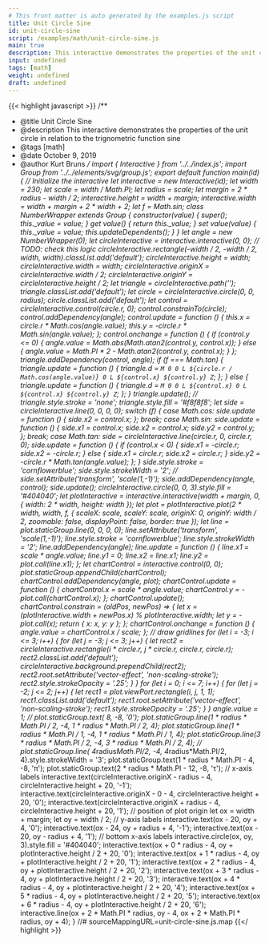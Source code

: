 ```yaml
---
# This front matter is auto generated by the examples.js script
title: Unit Circle Sine
id: unit-circle-sine
script: /examples/math/unit-circle-sine.js
main: true
description: This interactive demonstrates the properties of the unit circle in relation to the trignometric function sine
input: undefined
tags: [math]
weight: undefined
draft: undefined
---
```


{{< highlight javascript >}}
/**
* @title Unit Circle Sine
* @description This interactive demonstrates the properties of the unit circle in relation to the trignometric function sine
* @tags [math]
* @date October 9, 2019
* @author Kurt Bruns
*/
import { Interactive } from '../../index.js';
import Group from '../../elements/svg/group.js';
export default function main(id) {
    // Initialize the interactive
    let interactive = new Interactive(id);
    let width = 230;
    let scale = width / Math.PI;
    let radius = scale;
    let margin = 2 * radius - width / 2;
    interactive.height = width + margin;
    interactive.width = width + margin + 2 * width + 2;
    let f = Math.sin;
    class NumberWrapper extends Group {
        constructor(value) {
            super();
            this._value = value;
        }
        get value() {
            return this._value;
        }
        set value(value) {
            this._value = value;
            this.updateDependents();
        }
    }
    let angle = new NumberWrapper(0);
    let circleInteractive = interactive.interactive(0, 0); // TODO: check this logic
    circleInteractive.rectangle(-width / 2, -width / 2, width, width).classList.add('default');
    circleInteractive.height = width;
    circleInteractive.width = width;
    circleInteractive.originX = circleInteractive.width / 2;
    circleInteractive.originY = circleInteractive.height / 2;
    let triangle = circleInteractive.path('');
    triangle.classList.add('default');
    let circle = circleInteractive.circle(0, 0, radius);
    circle.classList.add('default');
    let control = circleInteractive.control(circle.r, 0);
    control.constrainTo(circle);
    control.addDependency(angle);
    control.update = function () {
        this.x = circle.r * Math.cos(angle.value);
        this.y = -circle.r * Math.sin(angle.value);
    };
    control.onchange = function () {
        if (control.y <= 0) {
            angle.value = Math.abs(Math.atan2(control.y, control.x));
        }
        else {
            angle.value = Math.PI * 2 - Math.atan2(control.y, control.x);
        }
    };
    triangle.addDependency(control, angle);
    if (f === Math.tan) {
        triangle.update = function () {
            triangle.d = `M 0 0
                    L ${circle.r / Math.cos(angle.value)} 0
                    L ${control.x} ${control.y}
                    Z`;
        };
    }
    else {
        triangle.update = function () {
            triangle.d = `M 0 0
                    L ${control.x} 0
                    L ${control.x} ${control.y}
                    Z`;
        };
    }
    triangle.update();
    // triangle.style.stroke = 'none';
    triangle.style.fill = '#f8f8f8';
    let side = circleInteractive.line(0, 0, 0, 0);
    switch (f) {
        case Math.cos:
            side.update = function () {
                side.x2 = control.x;
            };
            break;
        case Math.sin:
            side.update = function () {
                side.x1 = control.x;
                side.x2 = control.x;
                side.y2 = control.y;
            };
            break;
        case Math.tan:
            side = circleInteractive.line(circle.r, 0, circle.r, 0);
            side.update = function () {
                if (control.x < 0) {
                    side.x1 = -circle.r;
                    side.x2 = -circle.r;
                }
                else {
                    side.x1 = circle.r;
                    side.x2 = circle.r;
                }
                side.y2 = -circle.r * Math.tan(angle.value);
            };
    }
    side.style.stroke = 'cornflowerblue';
    side.style.strokeWidth = '2';
    // side.setAttribute('transform', 'scale(1,-1)');
    side.addDependency(angle, control);
    side.update();
    circleInteractive.circle(0, 0, 3).style.fill = '#404040';
    let plotInteractive = interactive.interactive(width + margin, 0, {
        width: 2 * width,
        height: width
    });
    let plot = plotInteractive.plot(2 * width, width, f, {
        scaleX: scale,
        scaleY: scale,
        originX: 0,
        originY: width / 2,
        zoomable: false,
        displayPoint: false,
        border: true
    });
    let line = plot.staticGroup.line(0, 0, 0, 0);
    line.setAttribute('transform', 'scale(1,-1)');
    line.style.stroke = 'cornflowerblue';
    line.style.strokeWidth = '2';
    line.addDependency(angle);
    line.update = function () {
        line.x1 = scale * angle.value;
        line.y1 = 0;
        line.x2 = line.x1;
        line.y2 = plot.call(line.x1);
    };
    let chartControl = interactive.control(0, 0);
    plot.staticGroup.appendChild(chartControl);
    chartControl.addDependency(angle, plot);
    chartControl.update = function () {
        chartControl.x = scale * angle.value;
        chartControl.y = -plot.call(chartControl.x);
    };
    chartControl.update();
    chartControl.constrain = (oldPos, newPos) => {
        let x = (plotInteractive.width + newPos.x) % plotInteractive.width;
        let y = -plot.call(x);
        return { x: x, y: y };
    };
    chartControl.onchange = function () {
        angle.value = chartControl.x / scale;
    };
    // draw gridlines
    for (let i = -3; i <= 3; i++) {
        for (let j = -3; j <= 3; j++) {
            let rect2 = circleInteractive.rectangle(i * circle.r, j * circle.r, circle.r, circle.r);
            rect2.classList.add('default');
            circleInteractive.background.prependChild(rect2);
            rect2.root.setAttribute('vector-effect', 'non-scaling-stroke');
            rect2.style.strokeOpacity = '.25';
        }
    }
    for (let i = 0; i <= 7; i++) {
        for (let j = -2; j <= 2; j++) {
            let rect1 = plot.viewPort.rectangle(i, j, 1, 1);
            rect1.classList.add('default');
            rect1.root.setAttribute('vector-effect', 'non-scaling-stroke');
            rect1.style.strokeOpacity = '.25';
        }
    }
    angle.value = 1;
    // plot.staticGroup.text( 8, -8, '0');
    plot.staticGroup.line(1 * radius * Math.PI / 2, -4, 1 * radius * Math.PI / 2, 4);
    plot.staticGroup.line(1 * radius * Math.PI / 1, -4, 1 * radius * Math.PI / 1, 4);
    plot.staticGroup.line(3 * radius * Math.PI / 2, -4, 3 * radius * Math.PI / 2, 4);
    // plot.staticGroup.line( 4*radius*Math.PI/2, -4, 4*radius*Math.PI/2, 4).style.strokeWidth = '3';
    plot.staticGroup.text(1 * radius * Math.PI - 4, -8, 'π');
    plot.staticGroup.text(2 * radius * Math.PI - 12, -8, 'τ');
    // x-axis labels
    interactive.text(circleInteractive.originX - radius - 4, circleInteractive.height + 20, '-1');
    interactive.text(circleInteractive.originX - 0 - 4, circleInteractive.height + 20, '0');
    interactive.text(circleInteractive.originX + radius - 4, circleInteractive.height + 20, '1');
    // position of plot origin
    let ox = width + margin;
    let oy = width / 2;
    // y-axis labels
    interactive.text(ox - 20, oy + 4, '0');
    interactive.text(ox - 24, oy + radius + 4, '-1');
    interactive.text(ox - 20, oy - radius + 4, '1');
    // bottom x-axis labels
    interactive.circle(ox, oy, 3).style.fill = '#404040';
    interactive.text(ox + 0 * radius - 4, oy + plotInteractive.height / 2 + 20, '0');
    interactive.text(ox + 1 * radius - 4, oy + plotInteractive.height / 2 + 20, '1');
    interactive.text(ox + 2 * radius - 4, oy + plotInteractive.height / 2 + 20, '2');
    interactive.text(ox + 3 * radius - 4, oy + plotInteractive.height / 2 + 20, '3');
    interactive.text(ox + 4 * radius - 4, oy + plotInteractive.height / 2 + 20, '4');
    interactive.text(ox + 5 * radius - 4, oy + plotInteractive.height / 2 + 20, '5');
    interactive.text(ox + 6 * radius - 4, oy + plotInteractive.height / 2 + 20, '6');
    interactive.line(ox + 2 * Math.PI * radius, oy - 4, ox + 2 * Math.PI * radius, oy + 4);
}
//# sourceMappingURL=unit-circle-sine.js.map
{{</ highlight >}}

